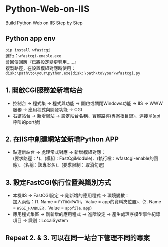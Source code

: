 # Python-Web-on-IIS
Build Python Web on IIS Step by Step

## Python app env
`pip install wfastcgi` <br>
運行：`wfastcgi-enable.exe` <br>
會回傳回應『已將設定變更套用......』 <br>
複製路徑，在設置模組對應時使用：`disk:\path\to\your\python.exe|disk:\path\to\your\wfastcgi.py`

## 1. 開啟CGI服務並新增站台
- 控制台 -> 程式集 -> 程式與功能 -> 開啟或關閉Windows功能 -> IIS -> WWW服務 -> 應用程式與開發功能 -> CGI <br>
- 右鍵站台 -> 新增網站 -> 設定站台名稱、實體路徑(專案根目錄)、連接阜(api呼叫的port號)

## 2. 在IIS中創建網站並新增Python APP
- 點選新站台 -> 處理常式對應 -> 新增模組對應： <br>
(要求路徑：*)、(模組：FastCgiModule)、(執行檔：wfastcgi-enable的回應)、(名稱：該專案名)、(要求限制：取消勾選)

## 3. 設定FastCGI執行位置與識別方式
- 本機IIS -> FastCGI設定 -> 剛新增的應用程式 -> 環境變數： <br>
  加入兩個：(1. Name = `PYTHONPATH`，Value = app的資料夾位置)、(2. Name = `WSGI_HANDLER`，Value = `appfile.app`)
- 應用程式集區 -> 剛新增的應用程式 -> 進階設定 -> 產生處理序模型事件紀錄項目 -> 識別：LocalSystem

## Repeat 2. & 3. 可以在同一站台下管理不同的專案
